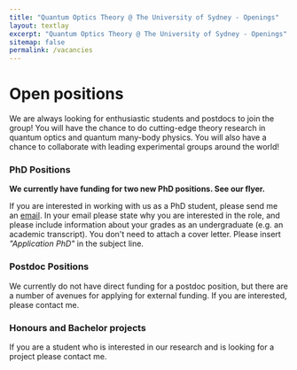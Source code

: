 ```yaml
---
title: "Quantum Optics Theory @ The University of Sydney - Openings"
layout: textlay
excerpt: "Quantum Optics Theory @ The University of Sydney - Openings"
sitemap: false
permalink: /vacancies
---
```


# Open positions

We are always looking for enthusiastic students and postdocs to join the group! You will have the chance to do cutting-edge theory research in quantum optics and quantum many-body physics. You will also have a chance to collaborate with leading experimental groups around the world!


### PhD Positions

**We currently have funding for two new PhD positions. See our flyer.**

If you are interested in working with us as a PhD student, please send me an [email](mailto:sahand.mahmoodian@sydney.edu.au). In your email please state why you are interested in the role, and please include information about your grades as an undergraduate (e.g. an academic transcript). You don't need to attach a cover letter. Please insert _"Application PhD"_ in the subject line.


### Postdoc Positions
We currently do not have direct funding for a postdoc position, but there are a number of avenues for applying for external funding. If you are interested, please contact me.


### Honours and Bachelor projects
If you are a student who is interested in our research and is looking for a project please contact me.


